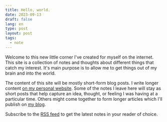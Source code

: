 ```yaml
---
title: Hello, world.
date: 2023-09-13
draft: false
lang: en
type: post
layout: post
tags:
  - note
---
```


Welcome to this new little corner I've created for myself on the internet. This site is a collection of notes and thoughts about different things that catch my interest. It's main purpose is to allow me to get things out of my brain and into the world.

The content of this site will be mostly short-form blog posts. I write longer content [on my personal website](https://www.fershad.com). Some of the notes I leave here will stay as short posts that help capture an idea, thought, or feeling I was having at a particular time. Others might come together to form longer articles which I'll publish on [my blog](https://www.fershad.com/writing/).

Subscribe to the [RSS feed](/feed/feed.xml) to get the latest notes in your reader of choice.
